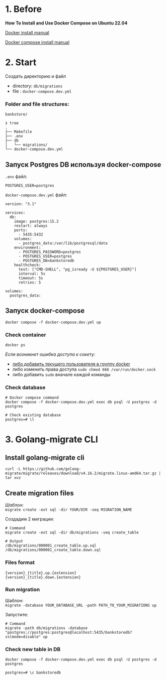 # 1. Before

**How To Install and Use Docker Compose on Ubuntu 22.04**

[Docker install manual](https://docs.docker.com/engine/install/ubuntu/)  

[Docker compose install manual](https://www.digitalocean.com/community/tutorials/how-to-install-and-use-docker-compose-on-ubuntu-22-04)

# 2. Start

Создать директорию и файл  

- directory: `db/migrations`
- file : `docker-compose.dev.yml`



### Folder and file structures:
```
bankstore/

❯ tree   
.
├── Makefile
├── .env
├── db
│   └── migrations/
└── docker-compose.dev.yml
```



## Запуск Postgres DB используя docker-compose

`.env` файл: 

```
POSTGRES_USER=postgres
```


`docker-compose.dev.yml` файл: 

```
version: "3.1"

services:
  db:
    image: postgres:15.2
    restart: always
    ports:
      - 5435:5432
    volumes:
      - postgres_data:/var/lib/postgresql/data
    environment:
      - POSTGRES_PASSWORD=postgres
      - POSTGRES_USER=postgres
      - POSTGRES_DB=bankstoredb
    healthcheck:
      test: ["CMD-SHELL", "pg_isready -U ${POSTGRES_USER}"]
      interval: 5s
      timeout: 5s
      retries: 5

volumes:
  postgres_data:
```

## Запуск docker-compose
```
docker compose -f docker-compose.dev.yml up
```


### Check container

```
docker ps
```

*Если возникнет ошибка доступа к сокету:*
- [либо добавить текущего пользователя в группу docker](https://www.digitalocean.com/community/questions/how-to-fix-docker-got-permission-denied-while-trying-to-connect-to-the-docker-daemon-socket)
- либо изменить права доступа `sudo chmod 666 /var/run/docker.sock`
- либо добавить `sudo` вначале каждой команды


### Check database 
```
# Docker compose command
docker compose -f docker-compose.dev.yml exec db psql -U postgres -d postgres

# Check existing database
postgres=# \l
```

# 3. Golang-migrate CLI

## Install golang-migrate cli

```
curl -L https://github.com/golang-migrate/migrate/releases/download/v4.16.2/migrate.linux-amd64.tar.gz | tar xvz
```

## Create migration files

*Шаблон:*  
`migrate create -ext sql -dir YOUR/DIR -seq MIGRATION_NAME`

Создадим 2 миграции:
```
# Command
migrate create -ext sql -dir db/migrations -seq create_table

# Output
/db/migrations/000001_create_table.up.sql
/db/migrations/000001_create_table.down.sql
```
### Files format
```
{version}_{title}.up.{extension}
{version}_{title}.down.{extension}
```

### Run migration

Шаблон:  
`migrate -database YOUR_DATABASE_URL -path PATH_TO_YOUR_MIGRATIONS up
`  

Запустите:
```
# Command
migrate -path db/migrations -database "postgres://postgres:postgres@localhost:5435/bankstoredb?sslmode=disable" up
```
### Check new table in DB
```
docker compose -f docker-compose.dev.yml exec db psql -U postgres -d postgres
```
```
postgres=# \c bankstoredb
```

